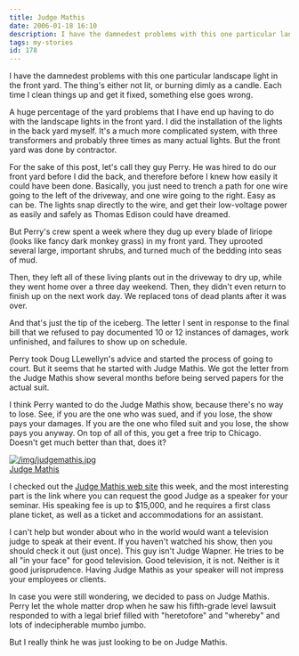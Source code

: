 ```yaml
---
title: Judge Mathis
date: 2006-01-18 16:10
description: I have the damnedest problems with this one particular landscape light in the front yard.  The thing's either not lit, or burning dimly as a candle.  Each time I clean things up and get it fixed, something else goes wrong.
tags: my-stories
id: 178
---
```

I have the damnedest problems with this one particular landscape light in the front yard.  The thing's either not lit, or burning dimly as a candle.  Each time I clean things up and get it fixed, something else goes wrong.

A huge percentage of the yard problems that I have end up having to do with the landscape lights in the front yard.  I did the installation of the lights in the back yard myself.  It's a much more complicated system, with three transformers and probably three times as many actual lights.  But the front yard was done by contractor.


For the sake of this post, let's call they guy Perry.  He was hired to do our front yard before I did the back, and therefore before I knew how easily it could have been done.  Basically, you just need to trench a path for one wire going to the left of the driveway, and one wire going to the right.  Easy as can be.  The lights snap directly to the wire, and get their low-voltage power as easily and safely as Thomas Edison could have dreamed.

But Perry's crew spent a week where they dug up every blade of liriope (looks like fancy dark monkey grass) in my front yard.  They uprooted several large, important shrubs, and turned much of the bedding into seas of mud.

Then, they left all of these living plants out in the driveway to dry up, while they went home over a three day weekend.  Then, they didn't even return to finish up on the next work day.  We replaced tons of dead plants after it was over.

And that's just the tip of the iceberg.  The letter I sent in response to the final bill that we refused to pay documented 10 or 12 instances of damages, work unfinished, and failures to show up on schedule.

Perry took Doug LLewellyn's advice and started the process of going to court.  But it seems that he started with Judge Mathis.  We got the letter from the Judge Mathis show several months before being served papers for the actual suit.

I think Perry wanted to do the Judge Mathis show, because there's no way to lose.  See, if you are the one who was sued, and if you lose, the show pays your damages.  If you are the one who filed suit and you lose, the show pays you anyway.  On top of all of this, you get a free trip to Chicago.  Doesn't get much better than that, does it?

<a class="lightview alignright" href="/img/judgemathis.jpg" data-lightview-caption="Judge Mathis" data-lightview-group="group1" style="width:350px;"><img src="/img/judgemathis.jpg" alt="/img/judgemathis.jpg"><br><span class="caption">Judge Mathis</span></a>

I checked out the <a href="http://www.askjudgemathis.com/" target="_blank">Judge Mathis web site</a> this week, and the most interesting part is the link where you can request the good Judge as a speaker for your seminar.  His speaking fee is up to $15,000, and he requires a first class plane ticket, as well as a ticket and accommodations for an assistant.

I can't help but wonder about who in the world would want a television judge to speak at their event.  If you haven't watched his show, then you should check it out (just once).  This guy isn't Judge Wapner.  He tries to be all "in your face" for good television.  Good television, it is not.  Neither is it good jurisprudence.  Having Judge Mathis as your speaker will not impress your employees or clients.

In case you were still wondering, we decided to pass on Judge Mathis.  Perry let the whole matter drop when he saw his fifth-grade level lawsuit responded to with a legal brief filled with "heretofore" and "whereby" and lots of indecipherable mumbo jumbo.

But I really think he was just looking to be on Judge Mathis.